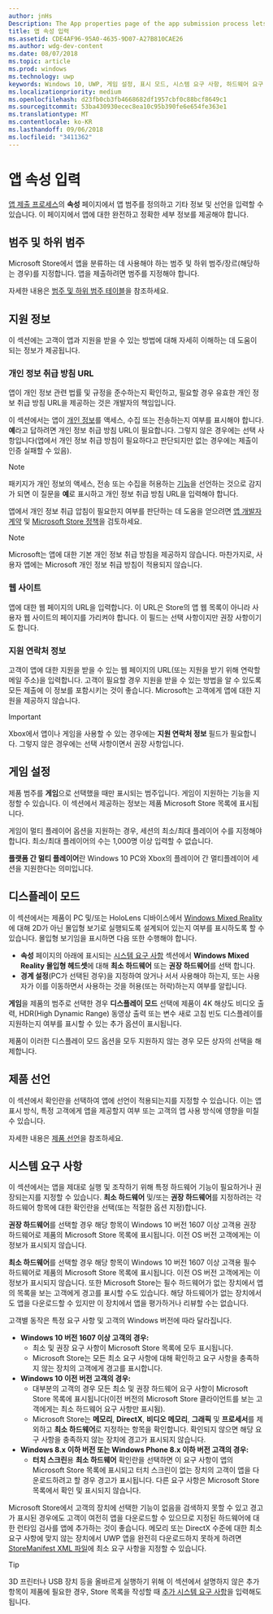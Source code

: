 ```yaml
---
author: jnHs
Description: The App properties page of the app submission process lets you define your app's category and indicate hardware preferences or other declarations.
title: 앱 속성 입력
ms.assetid: CDE4AF96-95A0-4635-9D07-A27B810CAE26
ms.author: wdg-dev-content
ms.date: 08/07/2018
ms.topic: article
ms.prod: windows
ms.technology: uwp
keywords: Windows 10, UWP, 게임 설정, 표시 모드, 시스템 요구 사항, 하드웨어 요구 사항, 최소 하드웨어, 권장 하드웨어, 개인 정보 취급 방침, 지원 연락처 정보, 앱 웹 사이트, 지원 정보
ms.localizationpriority: medium
ms.openlocfilehash: d23fb0cb3fb4668682df1957cbf0c88bcf8649c1
ms.sourcegitcommit: 53ba430930ecec8ea10c95b390fe6e654fe363e1
ms.translationtype: MT
ms.contentlocale: ko-KR
ms.lasthandoff: 09/06/2018
ms.locfileid: "3411362"
---
```

# <a name="enter-app-properties"></a>앱 속성 입력

[앱 제출 프로세스](app-submissions.md)의 **속성** 페이지에서 앱 범주를 정의하고 기타 정보 및 선언을 입력할 수 있습니다. 이 페이지에서 앱에 대한 완전하고 정확한 세부 정보를 제공해야 합니다.


## <a name="category-and-subcategory"></a>범주 및 하위 범주

Microsoft Store에서 앱을 분류하는 데 사용해야 하는 범주 및 하위 범주/장르(해당하는 경우)를 지정합니다. 앱을 제출하려면 범주를 지정해야 합니다.

자세한 내용은 [범주 및 하위 범주 테이블](category-and-subcategory-table.md)을 참조하세요.


## <a name="support-info"></a>지원 정보

이 섹션에는 고객이 앱과 지원을 받을 수 있는 방법에 대해 자세히 이해하는 데 도움이 되는 정보가 제공됩니다.

### <a name="privacy-policy-url"></a>개인 정보 취급 방침 URL

앱이 개인 정보 관련 법률 및 규정을 준수하는지 확인하고, 필요할 경우 유효한 개인 정보 취급 방침 URL을 제공하는 것은 개발자의 책임입니다.

이 섹션에서는 앱이 [개인 정보](https://docs.microsoft.com/legal/windows/agreements/store-policies#105-personal-information)를 액세스, 수집 또는 전송하는지 여부를 표시해야 합니다. **예**라고 답하려면 개인 정보 취급 방침 URL이 필요합니다. 그렇지 않은 경우에는 선택 사항입니다(앱에서 개인 정보 취급 방침이 필요하다고 판단되지만 없는 경우에는 제출이 인증 실패할 수 있음).

> [!NOTE]
> 패키지가 개인 정보의 액세스, 전송 또는 수집을 허용하는 [기능](../packaging/app-capability-declarations.md)을 선언하는 것으로 감지가 되면 이 질문을 **예**로 표시하고 개인 정보 취급 방침 URL을 입력해야 합니다.

앱에서 개인 정보 취급 압침이 필요한지 여부를 판단하는 데 도움을 얻으려면 [앱 개발자 계약](https://docs.microsoft.com/legal/windows/agreements/app-developer-agreement) 및 [Microsoft Store 정책](https://docs.microsoft.com/legal/windows/agreements/store-policies#105-personal-information)을 검토하세요. 

> [!NOTE]
> Microsoft는 앱에 대한 기본 개인 정보 취급 방침을 제공하지 않습니다. 마찬가지로, 사용자 앱에는 Microsoft 개인 정보 취급 방침이 적용되지 않습니다. 


### <a name="website"></a>웹 사이트

앱에 대한 웹 페이지의 URL을 입력합니다. 이 URL은 Store의 앱 웹 목록이 아니라 사용자 웹 사이트의 페이지를 가리켜야 합니다. 이 필드는 선택 사항이지만 권장 사항이기도 합니다.

### <a name="support-contact-info"></a>지원 연락처 정보

고객이 앱에 대한 지원을 받을 수 있는 웹 페이지의 URL(또는 지원을 받기 위해 연락할 메일 주소)을 입력합니다. 고객이 필요할 경우 지원을 받을 수 있는 방법을 알 수 있도록 모든 제출에 이 정보를 포함시키는 것이 좋습니다. Microsoft는 고객에게 앱에 대한 지원을 제공하지 않습니다.

> [!IMPORTANT]
> Xbox에서 앱이나 게임을 사용할 수 있는 경우에는 **지원 연락처 정보** 필드가 필요합니다. 그렇지 않은 경우에는 선택 사항이면서 권장 사항입니다.


## <a name="game-settings"></a>게임 설정

제품 범주를 **게임**으로 선택했을 때만 표시되는 범주입니다. 게임이 지원하는 기능을 지정할 수 있습니다. 이 섹션에서 제공하는 정보는 제품 Microsoft Store 목록에 표시됩니다.

게임이 멀티 플레이어 옵션을 지원하는 경우, 세션의 최소/최대 플레이어 수를 지정해야 합니다. 최소/최대 플레이어의 수는 1,000명 이상 입력할 수 없습니다.

**플랫폼 간 멀티 플레이어**란 Windows 10 PC와 Xbox의 플레이어 간 멀티플레이어 세션을 지원한다는 의미입니다.


## <a name="display-mode"></a>디스플레이 모드

이 섹션에서는 제품이 PC 및/또는 HoloLens 디바이스에서 [Windows Mixed Reality](https://developer.microsoft.com/windows/mixed-reality)에 대해 2D가 아닌 몰입형 보기로 실행되도록 설계되어 있는지 여부를 표시하도록 할 수 있습니다. 몰입형 보기임을 표시하면 다음 또한 수행해야 합니다.
- **속성** 페이지의 아래에 표시되는 [시스템 요구 사항](#system-requirements) 섹션에서 **Windows Mixed Reality 몰입형 헤드셋**에 대해 **최소 하드웨어** 또는 **권장 하드웨어**를 선택 합니다.
- **경계 설정**(PC가 선택된 경우)을 지정하여 앉거나 서서 사용해야 하는지, 또는 사용자가 이를 이동하면서 사용하는 것을 허용(또는 허락)하는지 여부를 알립니다. 

**게임**을 제품의 범주로 선택한 경우 **디스플레이 모드** 선택에 제품이 4K 해상도 비디오 출력, HDR(High Dynamic Range) 동영상 출력 또는 변수 새로 고침 빈도 디스플레이를 지원하는지 여부를 표시할 수 있는 추가 옵션이 표시됩니다.

제품이 이러한 디스플레이 모드 옵션을 모두 지원하지 않는 경우 모든 상자의 선택을 해제합니다.


## <a name="product-declarations"></a>제품 선언

이 섹션에서 확인란을 선택하여 앱에 선언이 적용되는지를 지정할 수 있습니다. 이는 앱 표시 방식, 특정 고객에게 앱을 제공할지 여부 또는 고객의 앱 사용 방식에 영향을 미칠 수 있습니다.

자세한 내용은 [제품 선언](app-declarations.md)을 참조하세요.

## <a name="system-requirements"></a>시스템 요구 사항

이 섹션에서는 앱을 제대로 실행 및 조작하기 위해 특정 하드웨어 기능이 필요하거나 권장되는지를 지정할 수 있습니다. **최소 하드웨어** 및/또는 **권장 하드웨어**를 지정하려는 각 하드웨어 항목에 대한 확인란을 선택(또는 적절한 옵션 지정)합니다.

**권장 하드웨어**를 선택할 경우 해당 항목이 Windows 10 버전 1607 이상 고객용 권장 하드웨어로 제품의 Microsoft Store 목록에 표시됩니다. 이전 OS 버전 고객에게는 이 정보가 표시되지 않습니다.

**최소 하드웨어**를 선택할 경우 해당 항목이 Windows 10 버전 1607 이상 고객용 필수 하드웨어로 제품의 Microsoft Store 목록에 표시됩니다. 이전 OS 버전 고객에게는 이 정보가 표시되지 않습니다. 또한 Microsoft Store는 필수 하드웨어가 없는 장치에서 앱의 목록을 보는 고객에게 경고를 표시할 수도 있습니다. 해당 하드웨어가 없는 장치에서도 앱을 다운로드할 수 있지만 이 장치에서 앱을 평가하거나 리뷰할 수는 없습니다. 

고객별 동작은 특정 요구 사항 및 고객의 Windows 버전에 따라 달라집니다.

- **Windows 10 버전 1607 이상 고객의 경우:**
     - 최소 및 권장 요구 사항이 Microsoft Store 목록에 모두 표시됩니다.
     - Microsoft Store는 모든 최소 요구 사항에 대해 확인하고 요구 사항을 충족하지 않는 장치의 고객에게 경고를 표시합니다.
- **Windows 10 이전 버전 고객의 경우:**
     - 대부분의 고객의 경우 모든 최소 및 권장 하드웨어 요구 사항이 Microsoft Store 목록에 표시됩니다(이전 버전의 Microsoft Store 클라이언트를 보는 고객에게는 최소 하드웨어 요구 사항만 표시됨).
     - Microsoft Store는 **메모리**, **DirectX**, **비디오 메모리**, **그래픽** 및 **프로세서**를 제외하고 **최소 하드웨어**로 지정하는 항목을 확인합니다. 확인되지 않으면 해당 요구 사항을 충족하지 않는 장치에 경고가 표시되지 않습니다. 
- **Windows 8.x 이하 버전 또는 Windows Phone 8.x 이하 버전 고객의 경우:**
     - **터치 스크린**용 **최소 하드웨어** 확인란을 선택하면 이 요구 사항이 앱의 Microsoft Store 목록에 표시되고 터치 스크린이 없는 장치의 고객이 앱을 다운로드하려고 할 경우 경고가 표시됩니다. 다른 요구 사항은 Microsoft Store 목록에서 확인 및 표시되지 않습니다.

Microsoft Store에서 고객의 장치에 선택한 기능이 없음을 검색하지 못할 수 있고 경고가 표시된 경우에도 고객이 여전히 앱을 다운로드할 수 있으므로 지정된 하드웨어에 대한 런타임 검사를 앱에 추가하는 것이 좋습니다. 메모리 또는 DirectX 수준에 대한 최소 요구 사항에 맞지 않는 장치에서 UWP 앱을 완전히 다운로드하지 못하게 하려면 [StoreManifest XML 파일](https://docs.microsoft.com/uwp/schemas/storemanifest/storemanifestschema2015/schema-root)에 최소 요구 사항을 지정할 수 있습니다.

> [!TIP]
> 3D 프린터나 USB 장치 등을 올바르게 실행하기 위해 이 섹션에서 설명하지 않은 추가 항목이 제품에 필요한 경우, Store 목록을 작성할 때 [추가 시스템 요구 사항](create-app-store-listings.md#additional-system-requirements)을 입력해도 됩니다.





